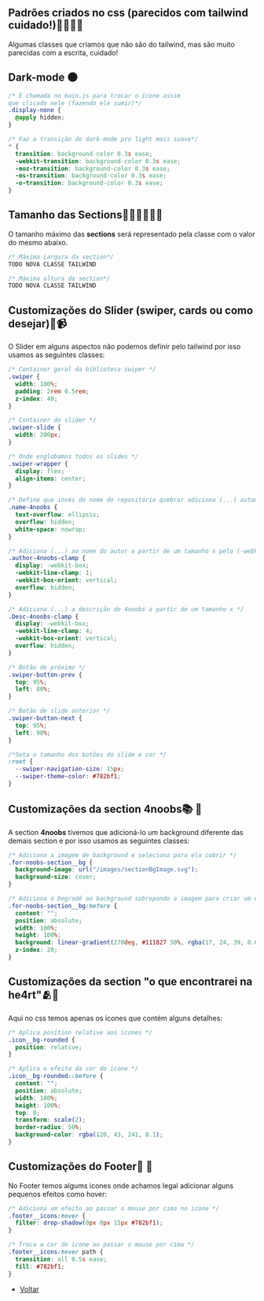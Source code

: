 ## Padr&otilde;es criados no css (parecidos com tailwind cuidado!)🚨🧙‍♂️🚨

Algumas classes que criamos que n&atilde;o s&atilde;o do tailwind, mas s&atilde;o muito parecidas com a escrita, cuidado!

## Dark-mode 🌑

```css
/* É chamada no main.js para trocar o ícone assim
que clicado nele (fazendo ele sumir)*/
.display-none {
  @apply hidden;
}

/* Faz a transição do dark-mode pro light mais suave*/
* {
  transition: background-color 0.3s ease;
  -webkit-transition: background-color 0.3s ease;
  -moz-transition: background-color 0.3s ease;
  -ms-transition: background-color 0.3s ease;
  -o-transition: background-color 0.3s ease;
}
```

## Tamanho das Sections👷🏻‍♂️👷🏻‍♀️

O tamanho m&aacute;ximo das **sections** ser&aacute; representado pela classe com o valor do mesmo abaixo.

```css
/* Máxima Largura da section*/
TODO NOVA CLASSE TAILWIND

/* Máxima altura da section*/
TODO NOVA CLASSE TAILWIND
```

## Customiza&ccedil;&otilde;es do Slider (swiper, cards ou como desejar)🎥📹

O Slider em alguns aspectos não podemos definir pelo tailwind por isso usamos as seguintes classes:

```css
/* Container geral da biblioteca swiper */
.swiper {
  width: 100%;
  padding: 2rem 0.5rem;
  z-index: 40;
}

/* Container do slider */
.swiper-slide {
  width: 200px;
}

/* Onde englobamos todos os slides */
.swiper-wrapper {
  display: flex;
  align-items: center;
}

/* Define que invés do nome do repositório quebrar adiciona (...) automaticamente*/
.name-4noobs {
  text-overflow: ellipsis;
  overflow: hidden;
  white-space: nowrap;
}

/* Adiciona (...) ao nome do autor a partir de um tamanho x pelo (-webkit-line-clamp: 1;) */
.author-4noobs-clamp {
  display: -webkit-box;
  -webkit-line-clamp: 1;
  -webkit-box-orient: vertical;
  overflow: hidden;
}

/* Adiciona (...) a descrição do 4noobs a partir de um tamanho x */
.Desc-4noobs-clamp {
  display: -webkit-box;
  -webkit-line-clamp: 4;
  -webkit-box-orient: vertical;
  overflow: hidden;
}

/* Botão de próximo */
.swiper-button-prev {
  top: 95%;
  left: 80%;
}

/* Botão de slide anterior */
.swiper-button-next {
  top: 95%;
  left: 90%;
}

/*Seta o tamanho dos botões do slide e cor */
:root {
  --swiper-navigation-size: 15px;
  --swiper-theme-color: #782bf1;
}
```

## Customiza&ccedil;&otilde;es da section 4noobs📚 📕

A section **4noobs** tivemos que adicion&aacute;-lo um background diferente das demais section e por isso usamos as seguintes classes:

```css
/* Adiciona a imagem de background e seleciona para ela cobrir */
.for-noobs-section__bg {
  background-image: url("/images/sectionBgImage.svg");
  background-size: cover;
}

/* Adiciona o Degradê ao background sobrepondo a imagem para criar um efeito legal */
.for-noobs-section__bg:before {
  content: "";
  position: absolute;
  width: 100%;
  height: 100%;
  background: linear-gradient(270deg, #111827 50%, rgba(17, 24, 39, 0.65) 100%);
  z-index: 20;
}
```

## Customiza&ccedil;&otilde;es da section "o que encontrarei na he4rt"🫂🥷

Aqui no css temos apenas os &iacute;cones que cont&eacute;m alguns detalhes:

```css
/* Aplica position relative aos icones */
.icon__bg-rounded {
  position: relative;
}

/* Aplica o efeito da cor do icone */
.icon__bg-rounded::before {
  content: "";
  position: absolute;
  width: 100%;
  height: 100%;
  top: 0;
  transform: scale(2);
  border-radius: 50%;
  background-color: rgba(120, 43, 241, 0.1);
}
```

## Customiza&ccedil;&otilde;es do Footer🚦 🚥

No Footer temos algums icones onde achamos legal adicionar alguns pequenos efeitos como hover:

```css
/* Adiciona um efeito ao passar o mouse por cima no icone */
.footer__icons:hover {
  filter: drop-shadow(0px 0px 15px #782bf1);
}

/* Troca a cor do icone ao passar o mouse por cima */
.footer__icons:hover path {
  transition: all 0.5s ease;
  fill: #782bf1;
}
```

- [Voltar](./Padroes.md)
